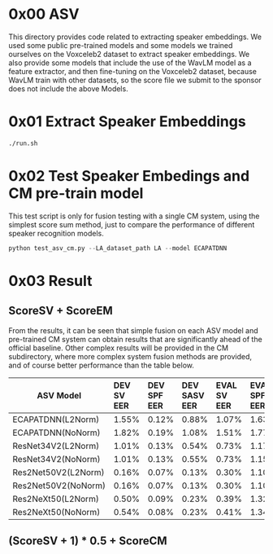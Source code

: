 # 0x00 ASV
This directory provides code related to extracting speaker embeddings. 
We used some public pre-trained models and some models we trained ourselves on the Voxceleb2 dataset to extract speaker embeddings.
We also provide some models that include the use of the WavLM model as a feature extractor, and then fine-tuning on the Voxceleb2 dataset, because WavLM train with other datasets, so the score file we submit to the sponsor does not include the above Models. 
# 0x01 Extract Speaker Embeddings
```bash
./run.sh
```
# 0x02 Test Speaker Embedings and CM pre-train model
This test script is only for fusion testing with a single CM system, using the simplest score sum method, just to compare the performance of different speaker recognition models.

```python
python test_asv_cm.py --LA_dataset_path LA --model ECAPATDNN 
```
# 0x03 Result
## ScoreSV + ScoreEM
From the results, it can be seen that simple fusion on each ASV model and pre-trained CM system can obtain results that are significantly ahead of the official baseline. Other complex results will be provided in the CM subdirectory, where more complex system fusion methods are provided, and of course better performance than the table below.  


| ASV Model         |  DEV SV EER  |  DEV SPF EER  |  DEV SASV EER | EVAL SV EER  |  EVAL SPF EER  |  EAVL SASV EER | 
| ---------------   | :---------   | :---------    |  :------------| :---------   |  :---------    |  :------------ | 
| ECAPATDNN(L2Norm) |   1.55%      |     0.12%     |      0.88%    |    1.07%     |    1.63%       |      1.35%     |  
| ECAPATDNN(NoNorm) |    1.82%     |     0.19%     |      1.08%    |    1.51%     |    1.77%       |      1.60%     |  
| ResNet34V2(L2Norm) |   1.01%     |     0.13%     |     0.54%     |     0.73%    |     1.17%      |       0.97%    |  
| ResNet34V2(NoNorm) |   1.01%     |     0.13%     |     0.55%     |     0.73%    |     1.15%      |       0.96%    |  
| Res2Net50V2(L2Norm)|     0.16%   |      0.07%    |     0.13%     |     0.30%    |     1.10%      |       `0.78%`  |  
| Res2Net50V2(NoNorm)|     0.16%   |      0.07%    |     0.13%     |     0.30%    |     1.10%      |       `0.78%`  |  
| Res2NeXt50(L2Norm) |    0.50%    |      0.09%    |     0.23%     |     0.39%    |     1.32%      |       0.96%    |  
| Res2NeXt50(NoNorm) |    0.54%    |      0.08%    |     0.23%     |     0.41%    |     1.34%      |       0.97%    |  

## (ScoreSV + 1) * 0.5 + ScoreCM

